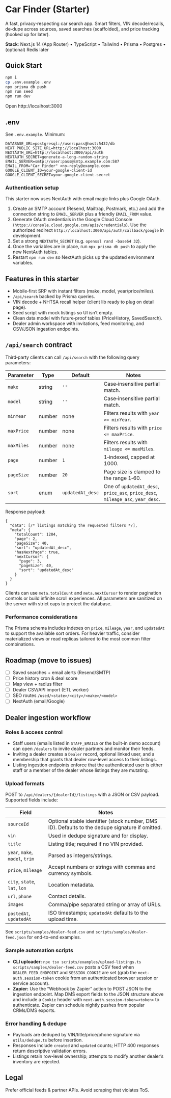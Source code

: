 # Car Finder (Starter)

A fast, privacy‑respecting car search app. Smart filters, VIN decode/recalls, de‑dupe across sources, saved searches (scaffolded), and price tracking (hooked up for later).

**Stack**: Next.js 14 (App Router) • TypeScript • Tailwind • Prisma • Postgres • (optional) Redis later

## Quick Start

```bash
npm i
cp .env.example .env
npx prisma db push
npm run seed
npm run dev
```

Open http://localhost:3000

## .env

See `.env.example`. Minimum:
```
DATABASE_URL=postgresql://user:pass@host:5432/db
NEXT_PUBLIC_SITE_URL=http://localhost:3000
NEXTAUTH_URL=http://localhost:3000/api/auth
NEXTAUTH_SECRET=generate-a-long-random-string
EMAIL_SERVER=smtp://user:pass@smtp.example.com:587
EMAIL_FROM="Car Finder" <no-reply@example.com>
GOOGLE_CLIENT_ID=your-google-client-id
GOOGLE_CLIENT_SECRET=your-google-client-secret
```

### Authentication setup

This starter now uses NextAuth with email magic links plus Google OAuth.

1. Create an SMTP account (Resend, Mailtrap, Postmark, etc.) and add the connection string to `EMAIL_SERVER` plus a friendly `EMAIL_FROM` value.
2. Generate OAuth credentials in the Google Cloud Console (`https://console.cloud.google.com/apis/credentials`). Use the authorized redirect `http://localhost:3000/api/auth/callback/google` in development.
3. Set a strong `NEXTAUTH_SECRET` (e.g. `openssl rand -base64 32`).
4. Once the variables are in place, run `npx prisma db push` to apply the new NextAuth tables.
5. Restart `npm run dev` so NextAuth picks up the updated environment variables.

## Features in this starter
- Mobile‑first SRP with instant filters (make, model, year/price/miles).
- `/api/search` backed by Prisma queries.
- VIN decode + NHTSA recall helper (client lib ready to plug on detail page).
- Seed script with mock listings so UI isn’t empty.
- Clean data model with future‑proof tables (PriceHistory, SavedSearch).
- Dealer admin workspace with invitations, feed monitoring, and CSV/JSON ingestion endpoints.

## `/api/search` contract

Third‑party clients can call `/api/search` with the following query parameters:

| Parameter | Type | Default | Notes |
| --- | --- | --- | --- |
| `make` | string | `''` | Case‑insensitive partial match. |
| `model` | string | `''` | Case‑insensitive partial match. |
| `minYear` | number | none | Filters results with `year >= minYear`. |
| `maxPrice` | number | none | Filters results with `price <= maxPrice`. |
| `maxMiles` | number | none | Filters results with `mileage <= maxMiles`. |
| `page` | number | `1` | 1‑indexed, capped at 1000. |
| `pageSize` | number | `20` | Page size is clamped to the range 1‑60. |
| `sort` | enum | `updatedAt_desc` | One of `updatedAt_desc`, `price_asc`, `price_desc`, `mileage_asc`, `year_desc`. |

Response payload:

```jsonc
{
  "data": [/* listings matching the requested filters */],
  "meta": {
    "totalCount": 1204,
    "page": 2,
    "pageSize": 40,
    "sort": "updatedAt_desc",
    "hasNextPage": true,
    "nextCursor": {
      "page": 3,
      "pageSize": 40,
      "sort": "updatedAt_desc"
    }
  }
}
```

Clients can use `meta.totalCount` and `meta.nextCursor` to render pagination controls or build infinite scroll experiences. All parameters are sanitized on the server with strict caps to protect the database.

### Performance considerations

The Prisma schema includes indexes on `price`, `mileage`, `year`, and `updatedAt` to support the available sort orders. For heavier traffic, consider materialized views or read replicas tailored to the most common filter combinations.

## Roadmap (move to issues)
- [ ] Saved searches + email alerts (Resend/SMTP)
- [ ] Price history cron & deal score
- [ ] Map view + radius filter
- [ ] Dealer CSV/API import (ETL worker)
- [ ] SEO routes `/used/<state>/<city>/<make>/<model>`
- [ ] NextAuth (email/Google)

## Dealer ingestion workflow

### Roles & access control
- Staff users (emails listed in `STAFF_EMAILS` or the built-in demo account) can open `/dealers` to invite dealer partners and monitor their feeds.
- Inviting a dealer creates a `Dealer` record, optional linked user, and a membership that grants that dealer row-level access to their listings.
- Listing ingestion endpoints enforce that the authenticated user is either staff or a member of the dealer whose listings they are mutating.

### Upload formats
POST to `/api/dealers/{dealerId}/listings` with a JSON or CSV payload. Supported fields include:

| Field | Notes |
| --- | --- |
| `sourceId` | Optional stable identifier (stock number, DMS ID). Defaults to the dedupe signature if omitted. |
| `vin` | Used in dedupe signature and for display. |
| `title` | Listing title; required if no VIN provided. |
| `year`, `make`, `model`, `trim` | Parsed as integers/strings. |
| `price`, `mileage` | Accept numbers or strings with commas and currency symbols. |
| `city`, `state`, `lat`, `lon` | Location metadata. |
| `url`, `phone` | Contact details. |
| `images` | Comma/pipe separated string or array of URLs. |
| `postedAt`, `updatedAt` | ISO timestamps; `updatedAt` defaults to the upload time. |

See `scripts/samples/dealer-feed.csv` and `scripts/samples/dealer-feed.json` for end-to-end examples.

### Sample automation scripts
- **CLI uploader:** `npx tsx scripts/examples/upload-listings.ts scripts/samples/dealer-feed.csv` posts a CSV feed when `DEALER_FEED_ENDPOINT` and `SESSION_COOKIE` are set (grab the `next-auth.session-token` cookie from an authenticated browser session or service account).
- **Zapier:** Use the “Webhook by Zapier” action to POST JSON to the ingestion endpoint. Map DMS export fields to the JSON structure above and include a `Cookie` header with `next-auth.session-token=<token>` to authenticate. Zapier can schedule nightly pushes from popular CRMs/DMS exports.

### Error handling & dedupe
- Payloads are deduped by VIN/title/price/phone signature via `utils/dedupe.ts` before insertion.
- Responses include `created` and `updated` counts; HTTP 400 responses return descriptive validation errors.
- Listings retain row-level ownership; attempts to modify another dealer’s inventory are rejected.

## Legal
Prefer official feeds & partner APIs. Avoid scraping that violates ToS.
